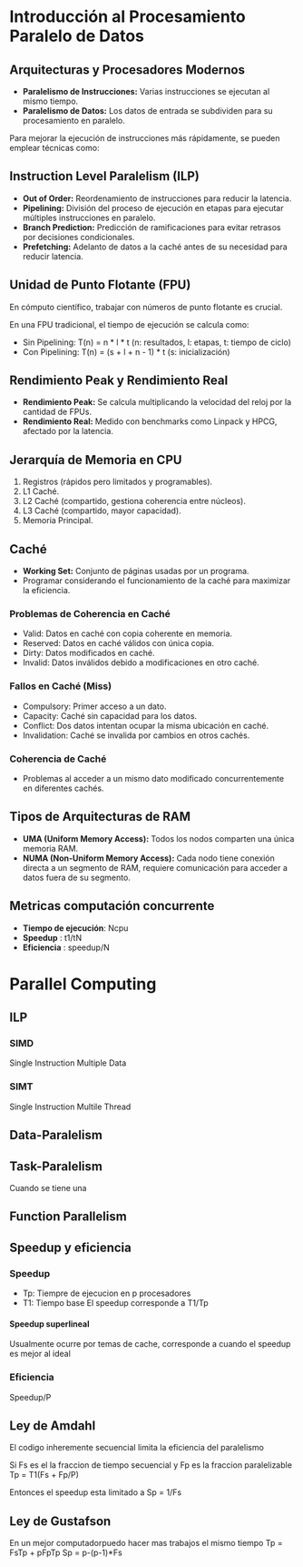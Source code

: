# Introducción al Procesamiento Paralelo de Datos

## Arquitecturas y Procesadores Modernos

- **Paralelismo de Instrucciones:** Varias instrucciones se ejecutan al mismo tiempo.
- **Paralelismo de Datos:** Los datos de entrada se subdividen para su procesamiento en paralelo.

Para mejorar la ejecución de instrucciones más rápidamente, se pueden emplear técnicas como:

## Instruction Level Paralelism (ILP)

- **Out of Order:** Reordenamiento de instrucciones para reducir la latencia.
- **Pipelining:** División del proceso de ejecución en etapas para ejecutar múltiples instrucciones en paralelo.
- **Branch Prediction:** Predicción de ramificaciones para evitar retrasos por decisiones condicionales.
- **Prefetching:** Adelanto de datos a la caché antes de su necesidad para reducir latencia.

## Unidad de Punto Flotante (FPU)

En cómputo científico, trabajar con números de punto flotante es crucial.

En una FPU tradicional, el tiempo de ejecución se calcula como:
- Sin Pipelining: T(n) = n * l * t (n: resultados, l: etapas, t: tiempo de ciclo)
- Con Pipelining: T(n) = (s + l + n - 1) * t (s: inicialización)

## Rendimiento Peak y Rendimiento Real

- **Rendimiento Peak:** Se calcula multiplicando la velocidad del reloj por la cantidad de FPUs.
- **Rendimiento Real:** Medido con benchmarks como Linpack y HPCG, afectado por la latencia.

## Jerarquía de Memoria en CPU

1. Registros (rápidos pero limitados y programables).
2. L1 Caché.
3. L2 Caché (compartido, gestiona coherencia entre núcleos).
4. L3 Caché (compartido, mayor capacidad).
5. Memoria Principal.

## Caché

- **Working Set:** Conjunto de páginas usadas por un programa.
- Programar considerando el funcionamiento de la caché para maximizar la eficiencia.

### Problemas de Coherencia en Caché

- Valid: Datos en caché con copia coherente en memoria.
- Reserved: Datos en caché válidos con única copia.
- Dirty: Datos modificados en caché.
- Invalid: Datos inválidos debido a modificaciones en otro caché.

### Fallos en Caché (Miss)

- Compulsory: Primer acceso a un dato.
- Capacity: Caché sin capacidad para los datos.
- Conflict: Dos datos intentan ocupar la misma ubicación en caché.
- Invalidation: Caché se invalida por cambios en otros cachés.

### Coherencia de Caché

- Problemas al acceder a un mismo dato modificado concurrentemente en diferentes cachés.

## Tipos de Arquitecturas de RAM

- **UMA (Uniform Memory Access):** Todos los nodos comparten una única memoria RAM.
- **NUMA (Non-Uniform Memory Access):** Cada nodo tiene conexión directa a un segmento de RAM, requiere comunicación para acceder a datos fuera de su segmento.

## Metricas computación concurrente
- **Tiempo de ejecución**: Ncpu
- **Speedup** : t1/tN
- **Eficiencia** : speedup/N

# Parallel Computing
## ILP
### SIMD
Single Instruction Multiple Data

### SIMT
Single Instruction Multile Thread

## Data-Paralelism

## Task-Paralelism
Cuando se tiene una 

## Function Parallelism

## Speedup y eficiencia

### Speedup
- Tp: Tiempre de ejecucion en p procesadores
- T1: Tiempo base
El speedup corresponde a T1/Tp 

#### Speedup superlineal
Usualmente ocurre por temas de cache, corresponde a cuando el speedup es mejor al ideal

### Eficiencia
Speedup/P

## Ley de Amdahl
El codigo inheremente secuencial limita la eficiencia del paralelismo

Si Fs es el la fraccion de tiempo secuencial y Fp es la fraccion paralelizable
Tp = T1(Fs + Fp/P)

Entonces el speedup esta limitado a 
Sp = 1/Fs

## Ley de Gustafson
En un mejor computadorpuedo hacer mas trabajos el mismo tiempo
Tp = FsTp + pFpTp
Sp = p-(p-1)*Fs

 



